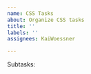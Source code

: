 ```yaml
---
name: CSS Tasks
about: Organize CSS tasks
title: ''
labels: ''
assignees: KaiWoessner

---
```


Subtasks:
